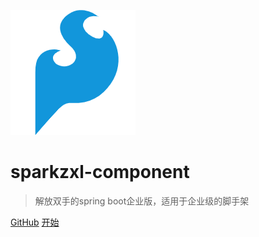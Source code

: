   ![logo](logo.png)
  # sparkzxl-component
  > 解放双手的spring boot企业版，适用于企业级的脚手架

  [GitHub](https://github.com/sparkzxl/sparkzxl-component)
  [开始](README.md)

